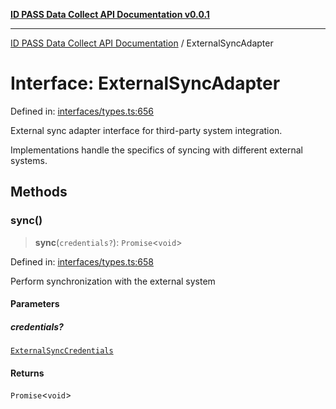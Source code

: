 [**ID PASS Data Collect API Documentation v0.0.1**](../README.md)

***

[ID PASS Data Collect API Documentation](../globals.md) / ExternalSyncAdapter

# Interface: ExternalSyncAdapter

Defined in: [interfaces/types.ts:656](https://github.com/idpass/idpass-data-collect/blob/main/packages/datacollect/src/interfaces/types.ts#L656)

External sync adapter interface for third-party system integration.

Implementations handle the specifics of syncing with different external systems.

## Methods

### sync()

> **sync**(`credentials?`): `Promise`\<`void`\>

Defined in: [interfaces/types.ts:658](https://github.com/idpass/idpass-data-collect/blob/main/packages/datacollect/src/interfaces/types.ts#L658)

Perform synchronization with the external system

#### Parameters

##### credentials?

[`ExternalSyncCredentials`](ExternalSyncCredentials.md)

#### Returns

`Promise`\<`void`\>
